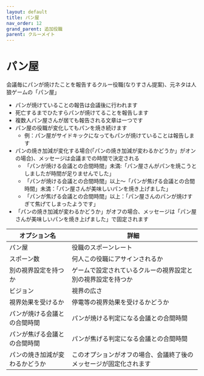```yaml
---
layout: default
title: パン屋
nav_order: 12
grand_parent: 追加役職
parent: クルーメイト
---
```


# パン屋

会議毎にパンが焼けたことを報告するクルー役職(なりすさん提案)、元ネタは人狼ゲームの「パン屋」<br>
- パンが焼けていることの報告は会議後に行われます
- 死亡するまでひたすらパンが焼けてることを報告します
- 複数人パン屋さんが居ても報告される文章は一つです
- パン屋の役職が変化してもパンを焼き続けます
  - 例：パン屋がサイドキックになってもパンが焼けていることは報告します
- パンの焼き加減が変化する場合(「パンの焼き加減が変わるかどうか」がオンの場合)、メッセージは会議までの時間で決定される
   - 「パンが焼ける会議との合間時間」未満:「パン屋さんがパンを焼こうとしましたが時間が足りませんでした」
   - 「パンが焼ける会議との合間時間」以上～「パンが焦げる会議との合間時間」未満：「パン屋さんが美味しいパンを焼き上げました」
   - 「パンが焦げる会議との合間時間」以上：「パン屋さんのパンが焼けすぎて焦げてしまったようです」
- 「パンの焼き加減が変わるかどうか」がオフの場合、メッセージは「パン屋さんが美味しいパンを焼き上げました」で固定されます

|  オプション名 |  詳細  |
| ---- | ---- |
|  パン屋  | 役職のスポーンレート |
|  スポーン数  | 何人この役職にアサインされるか |
|  別の視界設定を持つか  |  ゲームで設定されているクルーの視界設定と別の視界設定を持つか  |
|  ビジョン  |  視界の広さ  |
|  視界効果を受けるか  |  停電等の視界効果を受けるかどうか  |
|  パンが焼ける会議との合間時間  |  パンが焼ける判定になる会議との合間時間  |
|  パンが焦げる会議との合間時間 |  パンが焦げる判定になる会議との合間時間  |
|  パンの焼き加減が変わるかどうか  |  このオプションがオフの場合、会議終了後のメッセージが固定化されます  |